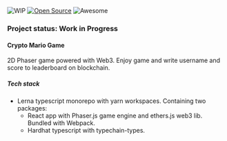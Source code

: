 ![WIP](http://img.shields.io/badge/Status-WIP-green.svg)
[![Open Source](https://badges.frapsoft.com/os/v1/open-source.svg?v=103)](https://opensource.org/)
![Awesome](https://cdn.rawgit.com/sindresorhus/awesome/d7305f38d29fed78fa85652e3a63e154dd8e8829/media/badge.svg)

### Project status: Work in Progress

#### Crypto Mario Game

2D Phaser game powered with Web3. Enjoy game and write username and score to leaderboard on blockchain.

##### Tech stack

- Lerna typescript monorepo with yarn workspaces. Containing two packages:
  -  React app with Phaser.js game engine and ethers.js web3 lib. Bundled with Webpack.
  -  Hardhat typescript with typechain-types.
